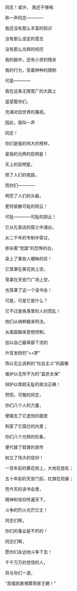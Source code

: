 同志！或许， 我还不够格
 

称一声同志————
 

我还没有那么丰富的知识


没有那么坚定的意志
  

没有那么光辉的经历
  

我的脑中，还有小资的残余
 

我的行为，受着种种的限制
 

可是————
 

我在这条无限宽广的大路上 
 

遥望着你们，
 

充满对旧世界的蔑视。
 

因此，我叫一声
 

同志！
 

你们是我的伟大的榜样，


是我的光辉的启明星！
 
 

天上的启明星，
 

照了人们的夜路，
 
 

而你们————  
  
 

明亮了人们的头脑，  
 
 

更将驱散可耻的阴云！  
 
  

可耻————可耻的阴云！ 
 
 

它从孔家店的腐土中涌出， 
 
 

从二千年的专制中穿过， 
 
 
掺杂着“党国”的恐怖的白，



染上了某些人暧昧的灰！



它笼罩在黄花岗上空，


笼罩在天安门广场上空，



也笼罩了这一个读书会！


可是，可是它是什么？


它不过是角落里的人的慌乱！


他们从纳粹搬来刑法，


从美国搬来思想控制，


加以自己最卑鄙下流的 


升官发财的“××梦”


饰以无比讽刺的“社会主义”的画像


维护以无所不为的“盖世太保”


辩护以厚颜无耻的政治正确！


然而，可敬的同志，


你们八个人的力量，


便揭去了它虚伪的面皮


刺穿了它腐烂的内里；


你们八个光辉的形象，


便代替了假冒的宣传 


树立了伟大的信仰！


一百年前的黄花岗上，大地在低吼；


五十年前的天安门前，红旗在招展；


而今天的读书会里，


精神和信仰传遍天下，


斗争的烈火光芒亿丈！


同志们啊，


你们的事业是不朽的！


同志们啊，


愿你们永远地斗争下去！


千千万万的觉悟的人，


将与你们一道，


“高唱凯歌埋葬蒋家王朝！” 

